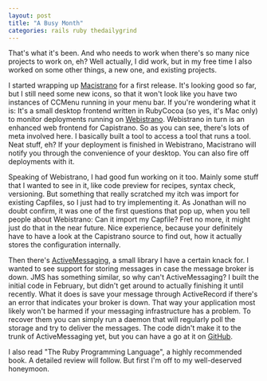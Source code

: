 ```yaml
---
layout: post
title: "A Busy Month"
categories: rails ruby thedailygrind
---
```

That's what it's been. And who needs to work when there's so many nice projects to work on, eh? Well actually, I did work, but in my free time I also worked on some other things, a new one, and existing projects.

I started wrapping up [Macistrano](http://github.com/mattmatt/macistrano/tree/master) for a first release. It's looking good so far, but I still need some new icons, so that it won't look like you have two instances of CCMenu running in your menu bar. If you're wondering what it is: It's a small desktop frontend written in RubyCocoa (so yes, it's Mac only) to monitor deployments running on [Webistrano](http://labs.peritor.com/webistrano). Webistrano in turn is an enhanced web frontend for Capistrano. So as you can see, there's lots of meta involved here. I basically built a tool to access a tool that runs a tool. Neat stuff, eh? If your deployment is finished in Webistrano, Macistrano will notify you through the convenience of your desktop. You can also fire off deployments with it.

Speaking of Webistrano, I had good fun working on it too. Mainly some stuff that I wanted to see in it, like code preview for recipes, syntax check, versioning. But something that really scratched my itch was import for existing Capfiles, so I just had to try implementing it. As Jonathan will no doubt confirm, it was one of the first questions that pop up, when you tell people about Webistrano: Can it import my Capfile? Fret no more, it might just do that in the near future. Nice experience, because your definitely have to have a look at the Capistrano source to find out, how it actually stores the configuration internally.

Then there's [ActiveMessaging](http://code.google.com/p/activemessaging), a small library I have a certain knack for. I wanted to see support for storing messages in case the message broker is down. JMS has something similar, so why can't ActiveMessaging? I built the initial code in February, but didn't get around to actually finishing it until recently. What it does is save your message through ActiveRecord if there's an error that indicates your broker is down. That way your application most likely won't be harmed if your messaging infrastructure has a problem. To recover them you can simply run a daemon that will regularly poll the storage and try to deliver the messages. The code didn't make it to the trunk of ActiveMessaging yet, but you can have a go at it on [GitHub](http://github.com/mattmatt/activemessaging/tree/master).

I also read "The Ruby Programming Language", a highly recommended book. A detailed review will follow. But first I'm off to my well-deserved honeymoon.